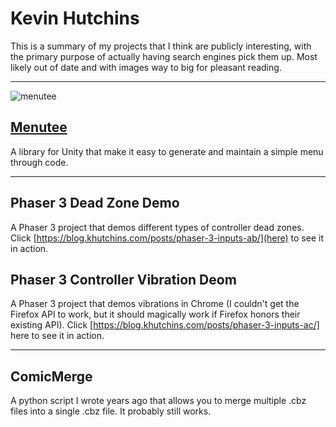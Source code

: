 # Kevin Hutchins

This is a summary of my projects that I think are publicly interesting, with the primary purpose of actually having search engines pick them up. Most likely out of date and with images way to big for pleasant reading.

---

![menutee](https://user-images.githubusercontent.com/1243720/131858953-e7e42b29-b836-4721-86c6-27812b124027.jpg)

## [Menutee](https://github.com/khutchins/menutee)

A library for Unity that make it easy to generate and maintain a simple menu through code.

---

## Phaser 3 Dead Zone Demo

A Phaser 3 project that demos different types of controller dead zones. Click [https://blog.khutchins.com/posts/phaser-3-inputs-ab/](here) to see it in action.

## Phaser 3 Controller Vibration Deom

A Phaser 3 project that demos vibrations in Chrome (I couldn't get the Firefox API to work, but it should magically work if Firefox honors their existing API). Click [https://blog.khutchins.com/posts/phaser-3-inputs-ac/] here to see it in action.

---

## ComicMerge

A python script I wrote years ago that allows you to merge multiple .cbz files into a single .cbz file. It probably still works.
